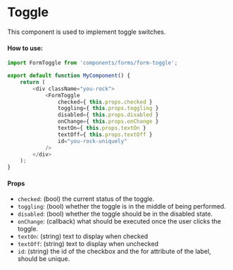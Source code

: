 Toggle
=======

This component is used to implement toggle switches.

#### How to use:

```js
import FormToggle from 'components/forms/form-toggle';

export default function MyComponent() {
	return (
		<div className="you-rock">
			<FormToggle
				checked={ this.props.checked }
				toggling={ this.props.toggling }
				disabled={ this.props.disabled }
				onChange={ this.props.onChange }
				textOn={ this.props.textOn }
				textOff={ this.props.textOff }
				id="you-rock-uniquely"
			/>
		</div>
	);
}
```

#### Props

* `checked`: (bool) the current status of the toggle.
* `toggling`: (bool) whether the toggle is in the middle of being performed.
* `disabled`: (bool) whether the toggle should be in the disabled state.
* `onChange`: (callback) what should be executed once the user clicks the toggle.
* `textOn`: (string) text to display when checked
* `textOff`: (string) text to display when unchecked
* `id`: (string) the id of the checkbox and the for attribute of the label, should be unique.
